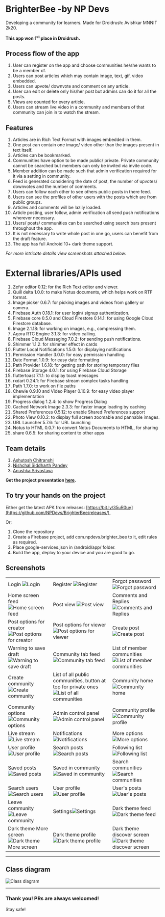 # BrighterBee -by NP Devs

Developing a community for learners. Made for Droidrush: Avishkar MNNIT 2k20.

<b> This app won 1<sup>st</sup> place in Droidrush.</b>

## Process flow of the app

1. User can register on the app and choose communities he/she wants to be a member of.
2. Users can post articles which may contain image, text, gif, video embedded.
3. Users can upvote/ downvote and comment on any article.
4. User can edit or delete only his/her post but admins can do it for all the posts.
5. Views are counted for every article.
6. Users can stream live video in a community and members of that community can join in to watch the stream.

## Features

1. Articles are in Rich Text Format with images embedded in them.
2. One post can contain one image/ video other than the images present in text itself.
3. Articles can be bookmarked.
4. Communities have option to be made public/ private. Private community cannot be searched but members can only be invited via invite code.
5. Member addition can be made such that admin verification required for it via a setting in community.
6. Feed is generated considering the date of post, the number of upvotes/ downvotes and the number of comments.
7. Users can follow each other to see others public posts in there feed.
8. Users can see the profiles of other users with the posts which are from public groups.
9. Articles and comments will be lazily loaded.
10. Article posting, user follow, admin verification all send push notifications wherever necessary.
11. Users/ posts/ communities can be searched using search bars present throughout the app.
12. It is not necessary to write whole post in one go, users can benefit from the draft feature.
13. The app has full Android 10+ dark theme support.

<i>For more intricate details view screenshots attached below.</i>

# External libraries/APIs used
1. Zefyr editor 0.12: for the Rich Text editor and viewer.
2. Quill delta 1.0.0: to make Notus documents, which helps work on RTF format.
3. Image picker 0.6.7: for picking images and videos from gallery or camera.
4. Firebase Auth 0.18.1: for user login/ signup authentication.
5. Firebase core 0.5.0 and Cloud Firestore 0.14.1: for using Google Cloud Firestore database.
6. Image 2.1.18: for working on images, e.g., compressing them.
7. Agora RTC Engine 3.1.3: for video calling.
8. Firebase Cloud Messaging 7.0.2: for sending push notifications.
9. Shimmer 1.1.2: for shimmer effect in cards
10. Flutter Local Notifications 1.5.0: for displaying notifications
11. Permission Handler 3.0.0: for easy permission handling
12. Date Format 1.0.9: for easy date formatting
13. Path Provider 1.6.18: for getting path for storing temporary files
14. Firebase Storage 4.0.1: for using Firebase Cloud Storage
15. fluttertoast 7.1.1: to display toast messages
16. rxdart 0.24.1: for Firebase stream complex tasks handling
17. Path 1.7.0: to work on file paths
18. Chewie 0.9.10 and Video Player 0.10.9: for easy video player implementation
19. Progress dialog 1.2.4: to show Progress Dialog
20. Cached Network Image 2.3.3: for faster image loading by caching
21. Shared Preferences 0.5.12: to enable Shared Preferences support
22. Photo View 0.10.2: to display full screen zoomable and pannable images.
23. URL Launcher 5.7.6: for URL launching
24. Notus to HTML 0.0.7: to convert Notus Documents to HTML, for sharing
25. share 0.6.5: for sharing content to other apps

## Team details
1. [Ashutosh Chitranshi](https://github.com/ashu12chi)
2. [Nishchal Siddharth Pandey](https://github.com/nisiddharth)
3. [Anushka Srivastava](https://github.com/Anushkaa-Srivastava)

<b> Get the project presentation [here](https://raw.githubusercontent.com/NPDevs/BrighterBee/master/BrighterBee-Final.pptx).</b>

## To try your hands on the project

Either get the latest APK from releases: [https://bit.ly/35uR0uy](https://github.com/NPDevs/BrighterBee/releases/),

Or;

1. Clone the repository
2. Create a Firebase project, add com.npdevs.brighter_bee to it, edit rules as required.
3. Place google-services.json in /android/app/ folder.
4. Build the app, deploy to your device and you are good to go.

## Screenshots

|  |  |  |
|--|--|--|
|Login ![Login](https://raw.githubusercontent.com/NPDevs/BrighterBee/master/screenshots/1_Login.jpg?raw=true)|Register ![Register](https://raw.githubusercontent.com/NPDevs/BrighterBee/master/screenshots/2_Register.jpg?raw=true)|Forgot password ![Forgot password](https://raw.githubusercontent.com/NPDevs/BrighterBee/master/screenshots/3_ForgotPassword.jpg?raw=true)|
|Home screen feed ![Home screen feed](https://raw.githubusercontent.com/NPDevs/BrighterBee/master/screenshots/4_HomeScreenFeed.jpg?raw=true)|Post view ![Post view](https://raw.githubusercontent.com/NPDevs/BrighterBee/master/screenshots/5_PostView.jpg?raw=true)|Comments and Replies ![Comments and Replies](https://raw.githubusercontent.com/NPDevs/BrighterBee/master/screenshots/6_CommentsReplies.jpg?raw=true)|
|Post options for creator ![Post options for creator](https://raw.githubusercontent.com/NPDevs/BrighterBee/master/screenshots/7_PostOptionsCreator.jpg?raw=true)|Post options for viewer ![Post options for viewer](https://raw.githubusercontent.com/NPDevs/BrighterBee/master/screenshots/8_PostOptionsViewer.jpg?raw=true)|Create post ![Create post](https://raw.githubusercontent.com/NPDevs/BrighterBee/master/screenshots/9_CreatePost.jpg?raw=true)|
|Warning to save draft ![Warning to save draft](https://raw.githubusercontent.com/NPDevs/BrighterBee/master/screenshots/10_WarningDraft.jpg?raw=true)|Community tab feed ![Community tab feed](https://raw.githubusercontent.com/NPDevs/BrighterBee/master/screenshots/11_CommunityTabFeed.jpg?raw=true)| List of member communities ![List of member communities](https://raw.githubusercontent.com/NPDevs/BrighterBee/master/screenshots/12_ListMemberCommunities.jpg?raw=true)|
|Create community ![Create community](https://raw.githubusercontent.com/NPDevs/BrighterBee/master/screenshots/13_CreateCommunity.jpg?raw=true)|List of all public communities, button at top for private ones ![List of all communities](https://raw.githubusercontent.com/NPDevs/BrighterBee/master/screenshots/14_ListOfAllPublicCommunities.jpg?raw=true)|Community home ![Community home](https://raw.githubusercontent.com/NPDevs/BrighterBee/master/screenshots/15_CommunityHome.jpg?raw=true)|
|Community options ![Community options](https://raw.githubusercontent.com/NPDevs/BrighterBee/master/screenshots/16_CommunityBottomOptions.jpg?raw=true)|Admin control panel ![Admin control panel](https://raw.githubusercontent.com/NPDevs/BrighterBee/master/screenshots/17_AdminControl.jpg?raw=true)|Community profile ![Community profile](https://raw.githubusercontent.com/NPDevs/BrighterBee/master/screenshots/18_CommunityProfile.jpg?raw=true)|
|Live stream ![Live stream](https://raw.githubusercontent.com/NPDevs/BrighterBee/master/screenshots/19_LiveStream.jpg?raw=true)|Notifications ![Notifications](https://raw.githubusercontent.com/NPDevs/BrighterBee/master/screenshots/20_Notifications.jpg?raw=true)|More options ![More options](https://raw.githubusercontent.com/NPDevs/BrighterBee/master/screenshots/21_PushNotify.jpg?raw=true)|
|User profile ![User profile](https://raw.githubusercontent.com/NPDevs/BrighterBee/master/screenshots/22_More.jpg?raw=true)|Search posts ![Search posts](https://raw.githubusercontent.com/NPDevs/BrighterBee/master/screenshots/23_SearchPosts.jpg?raw=true)|Following list ![Following list](https://raw.githubusercontent.com/NPDevs/BrighterBee/master/screenshots/24_FollowingList.jpg?raw=true)|
|Saved posts ![Saved posts](https://raw.githubusercontent.com/NPDevs/BrighterBee/master/screenshots/25_SavedPosts.jpg?raw=true)|Saved in community ![Saved in community](https://raw.githubusercontent.com/NPDevs/BrighterBee/master/screenshots/26_SavedCommunity.jpg?raw=true)|Search communities ![Search communities](https://raw.githubusercontent.com/NPDevs/BrighterBee/master/screenshots/27_SearchCommunities.jpg?raw=true)|
|Search users ![Search users](https://raw.githubusercontent.com/NPDevs/BrighterBee/master/screenshots/28_SearchUsers.jpg?raw=true)|User profile ![User profile](https://raw.githubusercontent.com/NPDevs/BrighterBee/master/screenshots/29_Profile.jpg?raw=true)|User's posts ![User's posts](https://raw.githubusercontent.com/NPDevs/BrighterBee/master/screenshots/30_UserPosts.jpg?raw=true) |
|Leave community ![Leave community](https://raw.githubusercontent.com/NPDevs/BrighterBee/master/screenshots/31_LeaveCommunity.jpg?raw=true)| Settings![Settings](https://raw.githubusercontent.com/NPDevs/BrighterBee/master/screenshots/32_Settings.jpg?raw=true) |Dark theme feed ![Dark theme feed](https://raw.githubusercontent.com/NPDevs/BrighterBee/master/screenshots/Dark_1_Feed.jpg?raw=true)|
|Dark theme More screen ![Dark theme More screen](https://raw.githubusercontent.com/NPDevs/BrighterBee/master/screenshots/Dark_2_More.jpg?raw=true)|Dark theme profile ![Dark theme profile](https://raw.githubusercontent.com/NPDevs/BrighterBee/master/screenshots/Dark_3_Profile.jpg?raw=true)|Dark theme discover screen ![Dark theme discover screen](https://raw.githubusercontent.com/NPDevs/BrighterBee/master/screenshots/Dark_4_Discover.jpg?raw=true)|

<hr>

## Class diagram

![Class diagram](class_diagram.png)

<hr>

### Thank you! PRs are always welcomed!

Stay safe!
